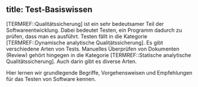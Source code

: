 title: Test-Basiswissen
---
[TERMREF::Qualitätssicherung] ist ein sehr bedeutsamer Teil der Softwareentwicklung.
Dabei bedeutet Testen, ein Programm dadurch zu prüfen, dass man es ausführt.
Testen fällt in die Kategorie [TERMREF::Dynamische analytische Qualitätssicherung].
Es gibt verschiedene Arten von Tests.
Manuelles Überprüfen von Dokumenten (Review) gehört hingegen in die Kategorie
[TERMREF::Statische analytische Qualitätssicherung].
Auch darin gibt es diverse Arten.

Hier lernen wir grundlegende Begriffe, Vorgehensweisen und Empfehlungen für das Testen
von Software kennen.
